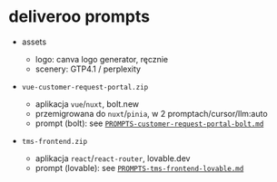 # deliveroo prompts

- assets
  - logo: canva logo generator, ręcznie
  - scenery: GTP4.1 / perplexity

- `vue-customer-request-portal.zip`
  - aplikacja `vue`/`nuxt`, bolt.new
  - przemigrowana do `nuxt`/`pinia`, w 2 promptach/cursor/llm:auto
  - prompt (bolt): see [`PROMPTS-customer-request-portal-bolt.md`](./PROMPTS-customer-request-portal-bolt.md)

- `tms-frontend.zip`
  - aplikacja `react`/`react-router`, lovable.dev
  - prompt (lovable): see [`PROMPTS-tms-frontend-lovable.md`](./PROMPTS-tms-frontend-lovable.md)

